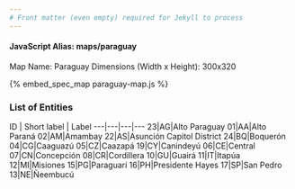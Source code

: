 ```yaml
---
# Front matter (even empty) required for Jekyll to process
---
```


#### JavaScript Alias: maps/paraguay

Map Name: Paraguay
Dimensions (Width x Height): 300x320



{% embed_spec_map paraguay-map.js %}

### List of Entities

ID | Short label | Label
---|---|---|---
23|AG|Alto Paraguay
01|AA|Alto Paraná
02|AM|Amambay
22|AS|Asunción Capitol District
24|BQ|Boquerón
04|CG|Caaguazú
05|CZ|Caazapá
19|CY|Canindeyú
06|CE|Central
07|CN|Concepción
08|CR|Cordillera
10|GU|Guairá
11|IT|Itapúa
12|MI|Misiones
15|PG|Paraguarí
16|PH|Presidente Hayes
17|SP|San Pedro
13|NE|Ñeembucú

